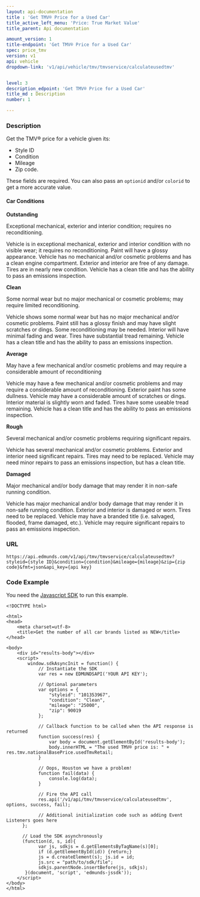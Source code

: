 ```yaml
---
layout: api-documentation
title : 'Get TMV® Price for a Used Car'
title_active_left_menu: 'Price: True Market Value'
title_parent: Api documentation

amount_version: 1
title-endpoint: 'Get TMV® Price for a Used Car'
spec: price_tmv
version: v1
api: vehicle
dropdown-link: 'v1/api/vehicle/tmv/tmvservice/calculateusedtmv'


level: 3
description_edpoint: 'Get TMV® Price for a Used Car'
title_md : Description
number: 1

---
```



### Description

Get the TMV® price for a vehicle given its:

* Style ID
* Condition
* Mileage
* Zip code.

These fields are required. You can also pass an <code>optionid</code> and/or <code>colorid</code> to get a more accurate value.

#### Car Conditions

**Outstanding**

Exceptional mechanical, exterior and interior condition; requires no reconditioning.

Vehicle is in exceptional mechanical, exterior and interior condition with no visible wear; it requires no reconditioning. Paint will have a glossy appearance. Vehicle has no mechanical and/or cosmetic problems and has a clean engine compartment. Exterior and interior are free of any damage. Tires are in nearly new condition. Vehicle has a clean title and has the ability to pass an emissions inspection.

**Clean**

Some normal wear but no major mechanical or cosmetic problems; may require limited reconditioning.

Vehicle shows some normal wear but has no major mechanical and/or cosmetic problems. Paint still has a glossy finish and may have slight scratches or dings. Some reconditioning may be needed. Interior will have minimal fading and wear. Tires have substantial tread remaining. Vehicle has a clean title and has the ability to pass an emissions inspection.

**Average**

May have a few mechanical and/or cosmetic problems and may require a considerable amount of reconditioning 

Vehicle may have a few mechanical and/or cosmetic problems and may require a considerable amount of reconditioning. Exterior paint has some dullness. Vehicle may have a considerable amount of scratches or dings. Interior material is slightly worn and faded. Tires have some useable tread remaining. Vehicle has a clean title and has the ability to pass an emissions inspection.

**Rough**

Several mechanical and/or cosmetic problems requiring significant repairs.

Vehicle has several mechanical and/or cosmetic problems. Exterior and interior need significant repairs. Tires may need to be replaced. Vehicle may need minor repairs to pass an emissions inspection, but has a clean title.

**Damaged**

Major mechanical and/or body damage that may render it in non-safe running condition.

Vehicle has major mechanical and/or body damage that may render it in non-safe running condition. Exterior and interior is damaged or worn. Tires need to be replaced. Vehicle may have a branded title (i.e. salvaged, flooded, frame damaged, etc.). Vehicle may require significant repairs to pass an emissions inspection.

### URL

	https://api.edmunds.com/v1/api/tmv/tmvservice/calculateusedtmv?styleid={style ID}&condition={condition}&mileage={mileage}&zip={zip code}&fmt=json&api_key={api key}
	
### Code Example

You need the [Javascript SDK](https://github.com/EdmundsAPI/edmunds-javascript-sdk) to run this example.

	<!DOCTYPE html>

	<html>
	<head>
		<meta charset=utf-8>
		<title>Get the number of all car brands listed as NEW</title>
	</head>

	<body>
		<div id="results-body"></div>
		<script>
		  	window.sdkAsyncInit = function() {
		    	// Instantiate the SDK
				var res = new EDMUNDSAPI('YOUR API KEY');

				// Optional parameters
				var options = {
					"styleid": "101353967",
					"condition": "Clean",
					"mileage": "25000",
					"zip": 90019
				};

				// Callback function to be called when the API response is returned
				function success(res) {
					var body = document.getElementById('results-body');
					body.innerHTML = "The used TMV® price is: " + res.tmv.nationalBasePrice.usedTmvRetail;
				}

				// Oops, Houston we have a problem!
				function fail(data) {
					console.log(data);
				}

				// Fire the API call
				res.api('/v1/api/tmv/tmvservice/calculateusedtmv', options, success, fail);

			    // Additional initialization code such as adding Event Listeners goes here
		  };

		  // Load the SDK asynchronously
		  (function(d, s, id){
		     	var js, sdkjs = d.getElementsByTagName(s)[0];
		     	if (d.getElementById(id)) {return;}
		     	js = d.createElement(s); js.id = id;
		     	js.src = "path/to/sdk/file";
		     	sdkjs.parentNode.insertBefore(js, sdkjs);
		   }(document, 'script', 'edmunds-jssdk'));
		</script>
	</body>
	</html>
